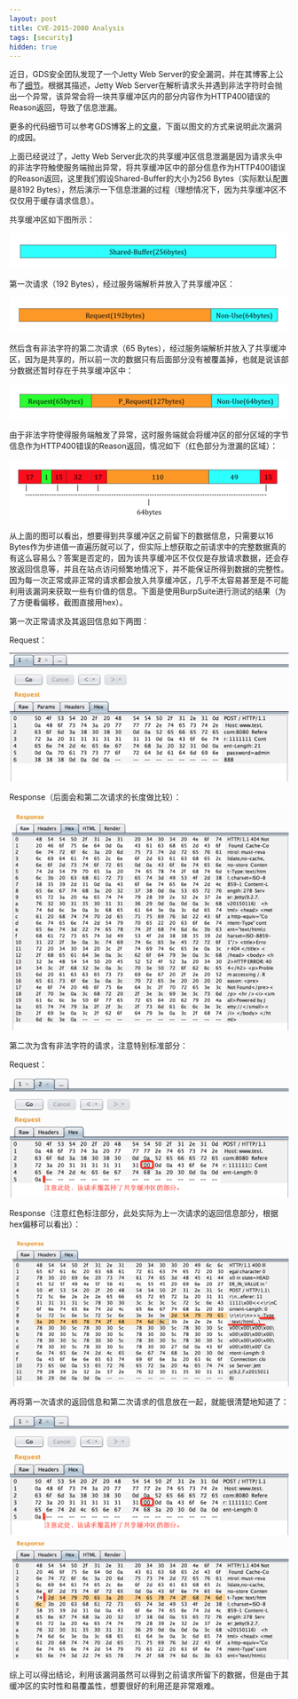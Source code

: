 ```yaml
---
layout: post
title: CVE-2015-2080 Analysis
tags: [security]
hidden: true
---
```


近日，GDS安全团队发现了一个Jetty Web Server的安全漏洞，并在其博客上公布了[细节](http://blog.gdssecurity.com/labs/2015/2/25/jetleak-vulnerability-remote-leakage-of-shared-buffers-in-je.html)。根据其描述，Jetty Web Server在解析请求头并遇到非法字符时会抛出一个异常，该异常会将一块共享缓冲区内的部分内容作为HTTP400错误的Reason返回，导致了信息泄漏。

更多的代码细节可以参考GDS博客上的[文章](http://blog.gdssecurity.com/labs/2015/2/25/jetleak-vulnerability-remote-leakage-of-shared-buffers-in-je.html)，下面以图文的方式来说明此次漏洞的成因。

上面已经说过了，Jetty Web Server此次的共享缓冲区信息泄漏是因为请求头中的非法字符触使服务端抛出异常，将共享缓冲区中的部分信息作为HTTP400错误的Reason返回，这里我们假设Shared-Buffer的大小为256 Bytes（实际默认配置是8192 Bytes），然后演示一下信息泄漏的过程（理想情况下，因为共享缓冲区不仅仅用于缓存请求信息）。

共享缓冲区如下图所示：

![img](/images/articles/2015-02-27-cve-2015-2080-analysis/p1.png)

第一次请求（192 Bytes），经过服务端解析并放入了共享缓冲区：

![img](/images/articles/2015-02-27-cve-2015-2080-analysis/p2.png)

然后含有非法字符的第二次请求（65 Bytes），经过服务端解析并放入了共享缓冲区，因为是共享的，所以前一次的数据只有后面部分没有被覆盖掉，也就是说该部分数据还暂时存在于共享缓冲区中：

![img](/images/articles/2015-02-27-cve-2015-2080-analysis/p3.png)

由于非法字符使得服务端触发了异常，这时服务端就会将缓冲区的部分区域的字节信息作为HTTP400错误的Reason返回，情况如下（红色部分为泄漏的区域）：

![img](/images/articles/2015-02-27-cve-2015-2080-analysis/p4.png)

从上面的图可以看出，想要得到共享缓冲区之前留下的数据信息，只需要以16 Bytes作为步进值一直遍历就可以了，但实际上想获取之前请求中的完整数据真的有这么容易么？答案是否定的，因为该共享缓冲区不仅仅是存放请求数据，还会存放返回信息等，并且在站点访问频繁地情况下，并不能保证所得到数据的完整性。因为每一次正常或非正常的请求都会放入共享缓冲区，几乎不太容易甚至是不可能利用该漏洞来获取一些有价值的信息。下面是使用BurpSuite进行测试的结果（为了方便看偏移，截图直接用hex）。

第一次正常请求及其返回信息如下两图：

Request：

![img](/images/articles/2015-02-27-cve-2015-2080-analysis/p5.png)

Response（后面会和第二次请求的长度做比较）：

![img](/images/articles/2015-02-27-cve-2015-2080-analysis/p6.png)

第二次为含有非法字符的请求，注意特别标准部分：

Request：

![img](/images/articles/2015-02-27-cve-2015-2080-analysis/p7.png)

Response（注意红色标注部分，此处实际为上一次请求的返回信息部分，根据hex偏移可以看出）：

![img](/images/articles/2015-02-27-cve-2015-2080-analysis/p8.png)

再将第一次请求的返回信息和第二次请求的信息放在一起，就能很清楚地知道了：

![img](/images/articles/2015-02-27-cve-2015-2080-analysis/p7.png)
![img](/images/articles/2015-02-27-cve-2015-2080-analysis/p9.png)

综上可以得出结论，利用该漏洞虽然可以得到之前请求所留下的数据，但是由于其缓冲区的实时性和易覆盖性，想要很好的利用还是非常艰难。
